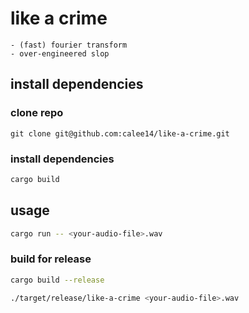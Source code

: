 # like a crime

```pseudocode
- (fast) fourier transform
- over-engineered slop
```

## install dependencies

### clone repo

```
git clone git@github.com:calee14/like-a-crime.git
```

### install dependencies

```bash
cargo build
```

## usage

```bash
cargo run -- <your-audio-file>.wav

```

### build for release

```bash
cargo build --release

./target/release/like-a-crime <your-audio-file>.wav
```
